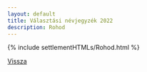 ```yaml
---
layout: default
title: Választási névjegyzék 2022
description: Rohod
---
```


{% include settlementHTMLs/Rohod.html %}

[Vissza](./)